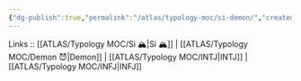 ```yaml
---
{"dg-publish":true,"permalink":"/atlas/typology-moc/si-demon/","created":"","updated":""}
---
```


Links :: [[ATLAS/Typology MOC/Si 🏔️\|Si 🏔️]] | [[ATLAS/Typology MOC/Demon 😈\|Demon]] | [[ATLAS/Typology MOC/INTJ\|INTJ]] | [[ATLAS/Typology MOC/INFJ\|INFJ]] 

